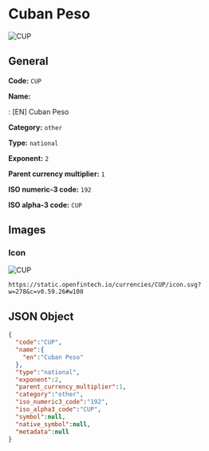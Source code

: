 
# Cuban Peso 
![CUP](https://static.openfintech.io/currencies/CUP/icon.svg?w=278&c=v0.59.26#w100)  

## General 
 
**Code:** `CUP` 
 
**Name:** 
 
:	[EN] Cuban Peso 
 
**Category:** `other` 
 
**Type:** `national` 
 
**Exponent:** `2` 
 
**Parent currency multiplier:** `1` 
 
**ISO numeric-3 code:** `192` 
 
**ISO alpha-3 code:** `CUP` 
 

## Images 

### Icon 
 
![CUP](https://static.openfintech.io/currencies/CUP/icon.svg?w=278&c=v0.59.26#w100)  

```
https://static.openfintech.io/currencies/CUP/icon.svg?w=278&c=v0.59.26#w100
```  

## JSON Object 

```json
{
  "code":"CUP",
  "name":{
    "en":"Cuban Peso"
  },
  "type":"national",
  "exponent":2,
  "parent_currency_multiplier":1,
  "category":"other",
  "iso_numeric3_code":"192",
  "iso_alpha3_code":"CUP",
  "symbol":null,
  "native_symbol":null,
  "metadata":null
}
```  
